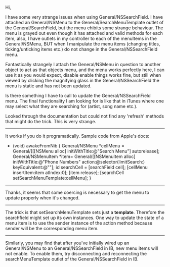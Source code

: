 Hi,

I have some very strange issues when using General/NSSearchField. I have attached an General/NSMenu to the General/SearchMenuTemplate outlet of the General/SearchField, but the menu ehibits some strange behaviour. The menu is grayed out even though it has attached and valid methods for each item, also, I have outlets in my controller to each of the menuItems in the General/NSMenu, BUT when I manipulate the menu items (changing titles, ticking/unticking items etc.) do not change in the General/NSSearchField menu.

Fantastically strangely I attach the General/NSMenu in question to another object to act as that objects menu, and the menu works perfectly here, I can use it as you would expect, disable enable things works fine, but still when viewed by clicking the magnifying glass in the General/NSSearchField the menu is static and has not been updated.

Is there something I have to call to update the General/NSSearchField menu. The final functionality I am looking for is like that in iTunes where one may select what they are searching for (artist, song name etc.).

Looked through the documentation but could not find any 'refresh' methods that might do the trick. This is very strange.

----

It works if you do it programatically. Sample code from Apple's docs:

    
- (void) awakeFromNib {
    General/NSMenu *cellMenu = General/[[[NSMenu alloc] initWithTitle:@"Search Menu"]
                        autorelease];
    General/NSMenuItem *item= General/[[NSMenuItem alloc] initWithTitle:@"Phone Numbers"
                                         action:@selector(limitSearch:)
                                         keyEquivalent:@""];
    id searchCell = [searchField cell];
    [cellMenu insertItem:item atIndex:0];
    [item release];
    [searchCell setSearchMenuTemplate:cellMenu];
}


----

Thanks, it seems that some coercing is necessary to get the menu to update properly when it's changed.

----

The trick is that setSearchMenuTemplate sets just a **template**. Therefore the searchfield might set up its own instances.
One way to update the state of a menu item is to use the sender instance of the action method because sender will be the corresponding menu item.

----

Similarly, you may find that after you've initially wired up an General/NSMenu to an General/NSSearchField in IB, new menu items will not enable. To enable them, try disconnecting and reconnecting the searchMenuTemplate outlet of the General/NSSearchField in IB.